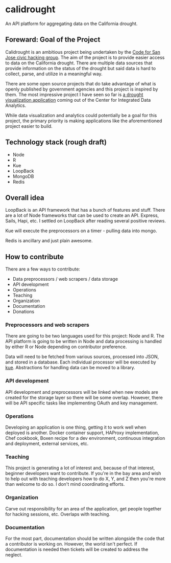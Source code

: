 calidrought
===========

An API platform for aggregating data on the California drought.

## Foreward: Goal of the Project
Calidrought is an ambitious project being undertaken by the [Code for San Jose civic hacking group](http://codeforsanjose.com/). The aim of the project is to provide easier access to data on the California drought. There are multiple data sources that provide information on the status of the drought but said data is hard to collect, parse, and utilize in a meaningful way.

There are some open source projects that do take advantage of what is openly published by government agencies and this project is inspired by them. The most impressive project I have seen so far is [a drought visualization application](https://github.com/USGS-CIDA/CIDA-Viz) coming out of the Center for Integrated Data Analytics.

While data visualization and analytics could potentially be a goal for this project, the primary priority is making applications like the aforementioned project easier to build.

## Technology stack (rough draft)
* Node
* R
* Kue
* LoopBack
* MongoDB
* Redis

## Overall idea

LoopBack is an API framework that has a bunch of features and stuff. There are a lot of Node frameworks that can be used to create an API. Express, Sails, Hapi, etc. I settled on LoopBack after reading several positive reviews. 

Kue will execute the preprocessors on a timer - pulling data into mongo.

Redis is ancillary and just plain awesome.

## How to contribute

There are a few ways to contribute:

* Data preprocessors / web scrapers / data storage
* API development
* Operations
* Teaching
* Organization
* Documentation
* Donations

### Preprocessors and web scrapers
There are going to be two languages used for this project: Node and R. The API platform is going to be written in Node and data processing is handled by either R or Node depending on contributor preference.

Data will need to be fetched from various sources, processed into JSON, and stored in a database. Each individual processor will be executed by [kue](https://github.com/learnboost/kue). Abstractions for handling data can be moved to a library.

### API development
API development and preprocessors will be linked when new models are created for the storage layer so there will be some overlap. However, there will be API specific tasks like implementing OAuth and key management.

### Operations
Developing an application is one thing, getting it to work well when deployed is another. Docker container support, HAProxy implementation, Chef cookbook, Boxen recipe for a dev environment, continuous integration and deployment, external services, etc.

### Teaching
This project is generating a lot of interest and, because of that interest, beginner developers want to contribute. If you're in the bay area and wish to help out with teaching developers how to do X, Y, and Z then you're more than welcome to do so. I don't mind coordinating efforts.

### Organization
Carve out responsibility for an area of the application, get people together for hacking sessions, etc. Overlaps with teaching.

### Documentation
For the most part, documentation should be written alongside the code that a  contributor is working on. However, the world isn't perfect. If documentation is needed then tickets will be created to address the neglect.
